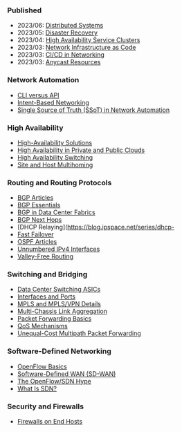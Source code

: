### Published

- 2023/06: [Distributed Systems](https://blog.ipspace.net/series/distributed-systems.html)
- 2023/05: [Disaster Recovery](https://blog.ipspace.net/series/dr.html)
- 2023/04: [High Availability Service Clusters](https://blog.ipspace.net/series/ha-cluster.html)
- 2023/03: [Network Infrastructure as Code](https://blog.ipspace.net/series/niac.html)
- 2023/03: [CI/CD in Networking](https://blog.ipspace.net/series/cicd.html)
- 2023/03: [Anycast Resources](https://blog.ipspace.net/series/anycast.html)

### Network Automation

-   [CLI versus API](https://blog.ipspace.net/series/cli.html)
-   [Intent-Based Networking](https://blog.ipspace.net/tag/intent-based-networking.html)
-   [Single Source of Truth (SSoT) in Network Automation](https://blog.ipspace.net/series/ssot.html)

### High Availability

-   [High-Availability Solutions](https://blog.ipspace.net/tag/high-availability.html)
-   [High Availability in Private and Public Clouds](https://blog.ipspace.net/series/ha-cloud.html)
-   [High Availability Switching](https://blog.ipspace.net/series/ha-switching.html)
-   [Site and Host Multihoming](https://blog.ipspace.net/series/multihoming.html)

### Routing and Routing Protocols

-   [BGP Articles](https://blog.ipspace.net/kb/tag/BGP/)
-   [BGP Essentials](https://blog.ipspace.net/series/bgp-essentials.html)
-   [BGP in Data Center Fabrics](https://blog.ipspace.net/series/dcbgp.html)
-   [BGP Next Hops](https://blog.ipspace.net/series/bgp_nh.html)
-   [DHCP Relaying](https://blog.ipspace.net/series/dhcp-
-   [Fast Failover](https://blog.ipspace.net/series/fast-failover.html)
-   [OSPF Articles](https://blog.ipspace.net/kb/tag/OSPF/)
-   [Unnumbered IPv4 Interfaces](https://blog.ipspace.net/series/unnumbered-interfaces.html)
-   [Valley-Free Routing](https://blog.ipspace.net/series/valley-free.html)

### Switching and Bridging

-   [Data Center Switching ASICs](https://blog.ipspace.net/series/asic.html)
-   [Interfaces and Ports](https://blog.ipspace.net/series/if_port.html)
-   [MPLS and MPLS/VPN Details](https://blog.ipspace.net/kb/tag/MPLS/)
-   [Multi-Chassis Link Aggregation](https://blog.ipspace.net/series/mlag.html)
-   [Packet Forwarding Basics](https://blog.ipspace.net/series/forwarding.html)
-   [QoS Mechanisms](https://blog.ipspace.net/kb/tag/QoS/)
-   [Unequal-Cost Multipath Packet Forwarding](https://blog.ipspace.net/series/ucmp.html)

### Software-Defined Networking

-   [OpenFlow Basics](https://blog.ipspace.net/series/openflow_101.html)
-   [Software-Defined WAN (SD-WAN)](https://blog.ipspace.net/tag/sd-wan.html)
-   [The OpenFlow/SDN Hype](https://blog.ipspace.net/series/sdn_hype.html)
-   [What Is SDN?](https://blog.ipspace.net/series/sdn_101.html)

### Security and Firewalls

-   [Firewalls on End Hosts](https://blog.ipspace.net/series/host-firewalls.html)
